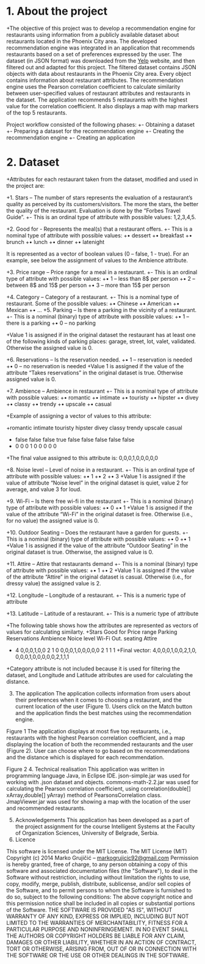 
# 1. About the project
 
+The objective of this project was to develop a recommendation engine for restaurants using information from a publicly available dataset about restaurants located in the Phoenix City area. The developed recommendation engine was integrated in an application that  recommends restaurants based on a set of preferences expressed by the user. 
The dataset (in JSON format) was downloaded from the [Yelp](https://www.yelp.com/dataset_challenge) website, and then filtered out and adapted for this project. The filtered dataset contains JSON objects with data about restaurants in the Phoenix City area. Every object contains information about restaurant attributes. 
The recommendation engine uses the Pearson correlation coefficient to calculate similarity between user-specified values of restaurant attributes and restaurants in the dataset. The application recommends 5 restaurants with the highest value for the correlation coefficient. It also displays a map with map markers of the top 5 restaurants. 

Project workflow consisted of the following phases:
+- Obtaining a dataset
+- Preparing a dataset for the recommendation engine 
+- Creating the recommendation engine
+- Creating an application

# 2. Dataset

+Attributes for each restaurant taken from the dataset, modified and used in the project are:

+1. Stars – The number of stars represents the evaluation of a restaurant’s quality as perceived by its customers/visitors. The more the stars, the better the quality of the restaurant. Evaluation is done by the “Forbes Travel Guide”.
+- This is an ordinal type of attribute with possible values: 1,2,3,4,5. 

+2.  Good for - Represents the meal(s) that a restaurant offers.
 +- This is a nominal type of attribute with possible values:
+•	dessert
+•	breakfast 
+•	brunch
+•	lunch
+•	dinner 
+•	latenight

It is represented as a vector of boolean values (0 – false, 1 - true). For an example, see below the assignment of values to the Ambience attribute.

+3. Price range – Price range for a meal in a restaurant.
+- This is an ordinal type of attribute with possible values:
+•	1 – less than 8$ per person
+•	2 – between 8$ and 15$ per person
+•	3 – more than 15$ per person

 +4. Category – Category of a restaurant.
+- This is a nominal type of restaurant. Some of the possible values: 
+•	Chinese
+•	American
+•	Mexican
+•	…
+5. Parking – Is there a parking in the vicinity of a restaurant.
+- This is a nominal (binary) type of attribute with possible values:
+•	1 – there is a parking
+•	0 – no parking

+Value 1 is assigned if in the original dataset the restaurant has at least one of the following kinds of parking places: garage, street, lot, valet, validated. Otherwise the assigned value is 0.

+6. Reservations – Is the reservation needed.
+•	1 – reservation is needed
+•	0 – no reservation is needed
+Value 1 is assigned  if the value of the attribute “Takes reservations” in the original dataset is true. Otherwise assigned value is 0.

+7. Ambience – Ambience in restaurant
+- This is a nominal type of attribute with possible values:
+•	romantic
+•	intimate
+•	touristy
+•	hipster
+•	divey
+•	classy
+•	trendy
+•	upscale
+•	casual

+Example of assigning a vector of values to this attribute:

+romantic	intimate	touristy	hipster	divey	classy	trendy	upscale	casual
+ false 	false	    false	    true	  false	false	  false	  false	  false
+   0	      0	        0	        1      	0    	0     	0     	0     	0

+The final value assigned to this attribute is: 0,0,0,1,0,0,0,0,0

+8. Noise level – Level of noise in a restaurant. 
+- This is an ordinal type of attribute with possible values:
+•	1
+•	2
+•	3
+Value 1 is assigned if the value of attribute “Noise level” in the original dataset is quiet, value 2 for average, and value 3 for loud.

+9. Wi-Fi – Is there free wi-fi in the restaurant
+- This is a nominal (binary) type of attribute with possible values:
+•	0
+•	1
+Value 1 is assigned if the value of the attribute “Wi-Fi” in the original dataset is free. Otherwise (i.e., for no value) the assigned value is 0.

+10. Outdoor Seating – Does the restaurant have a garden for guests.
+- This is a nominal (binary) type of attribute with possible values:
+•	0
+•	1
+Value 1 is assigned if the value of the attribute “Outdoor Seating” in the original dataset is true. Otherwise, the assigned value is 0.

+11. Attire – Attire that restaurants demand
+- This is a nominal (binary) type of attribute with possible values:
+•	1
+•	2
+Value 1 is assigned if the value of the attribute “Attire” in the original dataset is casual. Otherwise (i.e., for dressy value) the assigned value is 2.

+12. Longitude – Longitude of a restaurant.
+- This is a numeric type of attribute

+13. Latitude – Latitude of a restaurant.
+- This is a numeric type of attribute

+The following table shows how the attributes are represented as vectors of values for calculating similarty. 
+Stars	Good for	 Price range	Parking	Reservations	Ambience	     Noice level	Wi-Fi	Out. seating	Attire
+  4	 0,0,0,1,0,0	    2        	1       	0   	  0,0,0,1,0,0,0,0,0	   2	         1	     1	        1
+Final vector: 4,0,0,0,1,0,0,2,1,0, 0,0,0,1,0,0,0,0,0,2,1,1,1

+Category attribute is not included because it is used for filtering the dataset, and Longitude and Latitude attributes are used for calculating the distance.

3. The application
The application collects information from users about their preferences when it comes to choosing a restaurant, and the current location of the user (Figure 1). Users click on the Match button and the application finds the best matches using the recommendation engine.
 
Figure 1
The application displays at most five top restaurants, i.e., restaurants with the highest Pearson correlation coefficient, and a map displaying the location of both the recommended restaurants and the user (Figure 2). User can choose where to go based on the recommendations and the distance which is displayed for each recommendation.
 
Figure 2
4. Technical realisation
This application was written in programming language Java, in Eclipse IDE.
json-simple.jar was used for working with .json dataset and objects.
commons-math-2.2.jar was used for calculating the Pearson correlation coefficient, using correlation(double[] xArray,double[] yArray) method of PearsonsCorrelation class.
JmapViewer.jar was used for showing a map with the location of the user and recommended restaurants. 

5. Acknowledgements
This application has been developed as a part of the project assignment for the course Intelligent Systems at the Faculty of Organization Sciences, University of Belgrade, Serbia.
6. Licence

This software is licensed under the MIT License.
The MIT License (MIT)
Copyright (c) 2014 Marko Grujičić – markogrujicic92@gmail.com
Permission is hereby granted, free of charge, to any person obtaining a copy of this software and associated documentation files (the "Software"), to deal in the Software without restriction, including without limitation the rights to use, copy, modify, merge, publish, distribute, sublicense, and/or sell copies of the Software, and to permit persons to whom the Software is furnished to do so, subject to the following conditions:
The above copyright notice and this permission notice shall be included in all copies or substantial portions of the Software.
THE SOFTWARE IS PROVIDED "AS IS", WITHOUT WARRANTY OF ANY KIND, EXPRESS OR IMPLIED, INCLUDING BUT NOT LIMITED TO THE WARRANTIES OF MERCHANTABILITY, FITNESS FOR A PARTICULAR PURPOSE AND NONINFRINGEMENT. IN NO EVENT SHALL THE AUTHORS OR COPYRIGHT HOLDERS BE LIABLE FOR ANY CLAIM, DAMAGES OR OTHER LIABILITY, WHETHER IN AN ACTION OF CONTRACT, TORT OR OTHERWISE, ARISING FROM, OUT OF OR IN CONNECTION WITH THE SOFTWARE OR THE USE OR OTHER DEALINGS IN THE SOFTWARE.

